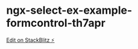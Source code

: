 # ngx-select-ex-example-formcontrol-th7apr

[Edit on StackBlitz ⚡️](https://stackblitz.com/edit/ngx-select-ex-example-formcontrol-th7apr)